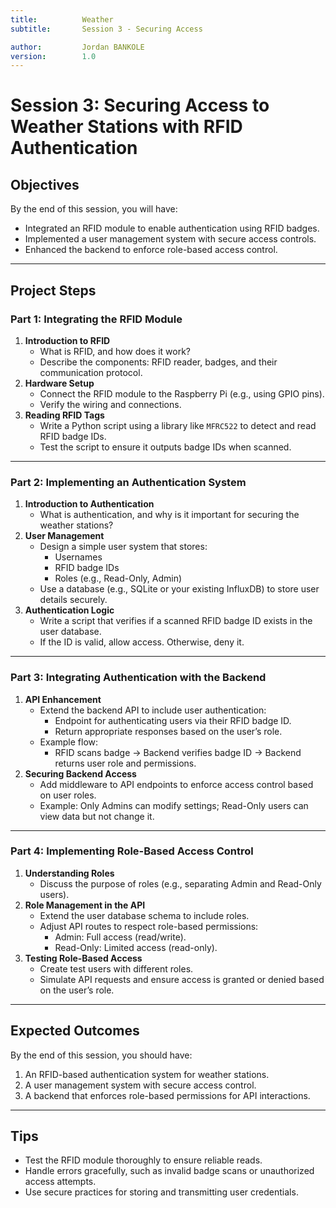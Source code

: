 ```yaml
---
title:          Weather
subtitle:       Session 3 - Securing Access

author:         Jordan BANKOLE
version:        1.0
---
```


# Session 3: Securing Access to Weather Stations with RFID Authentication  

## Objectives  
By the end of this session, you will have:  
- Integrated an RFID module to enable authentication using RFID badges.  
- Implemented a user management system with secure access controls.  
- Enhanced the backend to enforce role-based access control.  

---

## Project Steps  

### Part 1: Integrating the RFID Module  
1. **Introduction to RFID**  
   - What is RFID, and how does it work?  
   - Describe the components: RFID reader, badges, and their communication protocol.  
2. **Hardware Setup**  
   - Connect the RFID module to the Raspberry Pi (e.g., using GPIO pins).  
   - Verify the wiring and connections.  
3. **Reading RFID Tags**  
   - Write a Python script using a library like `MFRC522` to detect and read RFID badge IDs.  
   - Test the script to ensure it outputs badge IDs when scanned.  

---

### Part 2: Implementing an Authentication System  
1. **Introduction to Authentication**  
   - What is authentication, and why is it important for securing the weather stations?  
2. **User Management**  
   - Design a simple user system that stores:  
     - Usernames  
     - RFID badge IDs  
     - Roles (e.g., Read-Only, Admin)  
   - Use a database (e.g., SQLite or your existing InfluxDB) to store user details securely.  
3. **Authentication Logic**  
   - Write a script that verifies if a scanned RFID badge ID exists in the user database.  
   - If the ID is valid, allow access. Otherwise, deny it.  

---

### Part 3: Integrating Authentication with the Backend  
1. **API Enhancement**  
   - Extend the backend API to include user authentication:  
     - Endpoint for authenticating users via their RFID badge ID.  
     - Return appropriate responses based on the user’s role.  
   - Example flow:  
     - RFID scans badge → Backend verifies badge ID → Backend returns user role and permissions.  
2. **Securing Backend Access**  
   - Add middleware to API endpoints to enforce access control based on user roles.  
   - Example: Only Admins can modify settings; Read-Only users can view data but not change it.  

---

### Part 4: Implementing Role-Based Access Control  
1. **Understanding Roles**  
   - Discuss the purpose of roles (e.g., separating Admin and Read-Only users).  
2. **Role Management in the API**  
   - Extend the user database schema to include roles.  
   - Adjust API routes to respect role-based permissions:  
     - Admin: Full access (read/write).  
     - Read-Only: Limited access (read-only).  
3. **Testing Role-Based Access**  
   - Create test users with different roles.  
   - Simulate API requests and ensure access is granted or denied based on the user’s role.  

---

## Expected Outcomes  
By the end of this session, you should have:  
1. An RFID-based authentication system for weather stations.  
2. A user management system with secure access control.  
3. A backend that enforces role-based permissions for API interactions.  

---

## Tips  
- Test the RFID module thoroughly to ensure reliable reads.  
- Handle errors gracefully, such as invalid badge scans or unauthorized access attempts.  
- Use secure practices for storing and transmitting user credentials.  

